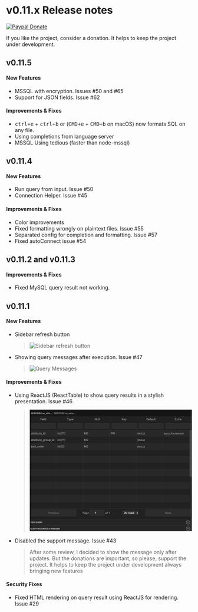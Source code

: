 # v0.11.x Release notes

[![Paypal Donate](https://img.shields.io/badge/paypal-donate-yellow.svg)](https://www.paypal.com/cgi-bin/webscr?cmd=_s-xclick&hosted_button_id=RSMB6DGK238V8)

If you like the project, consider a donation. It helps to keep the project under development.

## v0.11.5

#### New Features

- MSSQL with encryption. Issues #50 and #65
- Support for JSON fields. Issue #62

#### Improvements & Fixes

- <kbd>ctrl+e</kbd> + <kbd>ctrl+b</kbd> or (<kbd>CMD+e</kbd> + <kbd>CMD+b</kbd> on macOS) now formats SQL on any file.
- Using completions from language server
- MSSQL Using tedious (faster than node-mssql)

## v0.11.4

#### New Features

- Run query from input. Issue #50
- Connection Helper. Issue #45

#### Improvements & Fixes

- Color improvements
- Fixed formatting wrongly on plaintext files. Issue #55
- Separated config for completion and formatting. Issue #57
- Fixed autoConnect issue #54

## v0.11.2 and v0.11.3

#### Improvements & Fixes

- Fixed MySQL query result not working.

## v0.11.1

#### New Features

- Sidebar refresh button
  > ![Sidebar refresh button](https://raw.githubusercontent.com/mtxr/vscode-sqltools/master/static/sidebar-refresh.png)
- Showing query messages after execution. Issue #47
  > ![Query Messages](https://raw.githubusercontent.com/mtxr/vscode-sqltools/master/static/query-messages.png)

#### Improvements & Fixes

- Using ReactJS (ReactTable) to show query results in a stylish presentation. Issue #46
  > ![Results table](https://raw.githubusercontent.com/mtxr/vscode-sqltools/master/static/results-table.png)
- Disabled the support message. Issue #43
  > After some review, I decided to show the message only after updates. But the donations are important, so please, support the project. It helps to keep the project under development always bringing new features

#### Security Fixes

- Fixed HTML rendering on query result using ReactJS for rendering. Issue #29
